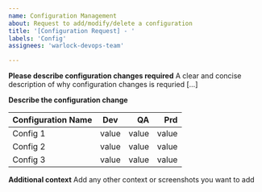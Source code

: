 ```yaml
---
name: Configuration Management
about: Request to add/modify/delete a configuration
title: '[Configuration Request] - '
labels: 'Config'
assignees: 'warlock-devops-team'

---
```


**Please describe configuration changes required**
A clear and concise description of why configuration changes is requried [...]

**Describe the configuration change**

| Configuration Name | Dev | QA  | Prd |
| ------------- |:-------------:| -----:| -----:|
| Config 1 | value | value | value |
| Config 2 | value | value | value |
| Config 3 | value | value | value |


**Additional context**
Add any other context or screenshots you want to add
